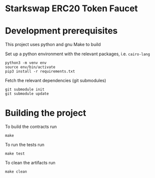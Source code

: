 # Starkswap ERC20 Token Faucet


# Development prerequisites
This project uses python and gnu Make to build

Set up a python environment with the relevant packages, i.e. `cairo-lang`
```
python3 -m venv env
source env/bin/activate
pip3 install -r requirements.txt
```

Fetch the relevant dependencies (git submodules)
```
git submodule init
git submodule update
```

# Building the project

To build the contracts run 
```
make
```

To run the tests run

```
make test
```

To clean the artifacts run
```
make clean 
```
